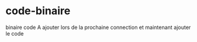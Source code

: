 # code-binaire
binaire code
A ajouter lors de la prochaine connection
et maintenant ajouter le code

